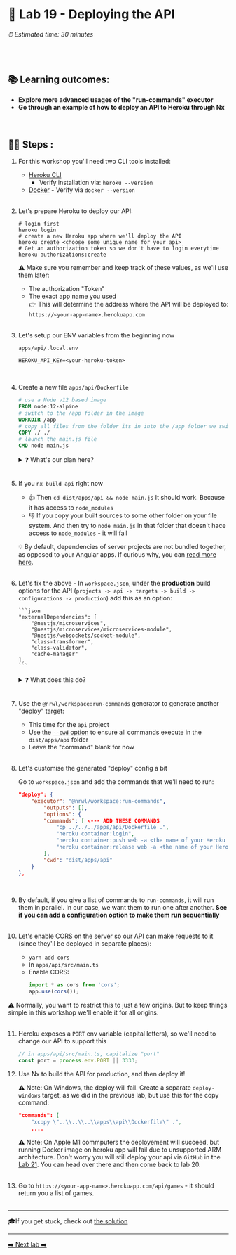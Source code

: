 # 🧲 Lab 19 - Deploying the API

###### ⏰ Estimated time: 30 minutes

<br />

## 📚 Learning outcomes:

- **Explore more advanced usages of the "run-commands" executor**
- **Go through an example of how to deploy an API to Heroku through Nx**
  <br /><br /><br />

## 🏋️‍♀️ Steps :

1.  For this workshop you'll need two CLI tools installed:

    - [Heroku CLI](https://devcenter.heroku.com/articles/heroku-cli#download-and-install)
      - Verify installation via: `heroku --version`
    - [Docker](https://www.docker.com/get-started) - Verify via `docker --version`
      <br /> <br />

2.  Let's prepare Heroku to deploy our API:

    ```shell
    # login first
    heroku login
    # create a new Heroku app where we'll deploy the API
    heroku create <choose some unique name for your api>
    # Get an authorization token so we don't have to login everytime
    heroku authorizations:create
    ```

    ⚠️ Make sure you remember and keep track of these values, as we'll use them later:

    - The authorization "Token"
    - The exact app name you used  
       👉 This will determine the address where the API will
      be deployed to: `https://<your-app-name>.herokuapp.com`
      <br /> <br />

3.  Let's setup our ENV variables from the beginning now

    `apps/api/.local.env`

    ```
    HEROKU_API_KEY=<your-heroku-token>
    ```

    <br />

4.  Create a new file `apps/api/Dockerfile`

    ```dockerfile
    # use a Node v12 based image
    FROM node:12-alpine
    # switch to the /app folder in the image
    WORKDIR /app
    # copy all files from the folder its in into the /app folder we switched to
    COPY ./ ./
    # launch the main.js file
    CMD node main.js
    ```

    <details>
    <summary>❓ What's our plan here?</summary>

    Heroku allows you to do container deployments.
    You define a Docker image that will run your server code.
    You then point the Heroku CLI to your image, and it will build it, deploy it, and run it at the remote address.

    So the plan is:

    - define a Docker image and have it sit idly in our app's source folder
    - when we want to deploy, we'll build our app to `dist/apps/api`
    - we'll then copy this image over to `dist/apps/api`
    - because it will be in the same folder as our built assets, it will copy all of them into the container via the `COPY ./ ./` instruction
    - and then run the server via `CMD node main.js`
    </details>
    <br />

5.  If you `nx build api` right now

    - 👍 Then `cd dist/apps/api && node main.js`
      It should work. Because it has access to `node_modules`
    - 👎 If you copy your built sources to some other folder on your file system.
      And then try to `node main.js` in that folder that doesn't hace access to `node_modules` - it will fail

    💡 By default, dependencies of server projects are not bundled together, as opposed to your Angular apps.
    If curious why, you can [read more here](https://github.com/nestjs/nest/issues/1706#issuecomment-579248915).
    <br /> <br />

6.  Let's fix the above - In `workspace.json`, under the **production** build options for the API (`projects -> api -> targets -> build -> configurations -> production`)
    add this as an option:

        ```json
        "externalDependencies": [
            "@nestjs/microservices",
            "@nestjs/microservices/microservices-module",
            "@nestjs/websockets/socket-module",
            "class-transformer",
            "class-validator",
            "cache-manager"
        ],
        ```

       <details>
       <summary>❓ What does this do?</summary>
       
       The above option tells webpack to bundle ALL the dependencies our API requires inside `main.js`, except the ones above (which fail the build if we tell webpack to include, because they're lazily loaded).
       Normally, it's not recommended to bundle any dependencies with your server bundles,
       but in this case it simplifies the deployment process.
       </details>
       <br />

7.  Use the `@nrwl/workspace:run-commands` generator to generate another "deploy" target:

    - This time for the `api` project
    - Use the [`--cwd` option](https://nx.dev/latest/angular/workspace/run-commands-executor#cwd)
      to ensure all commands execute in the `dist/apps/api` folder
    - Leave the "command" blank for now
      <br /> <br />

8.  Let's customise the generated "deploy" config a bit

    Go to `workspace.json` and add the commands that we'll need to run:

    ```json
    "deploy": {
        "executor": "@nrwl/workspace:run-commands",
            "outputs": [],
            "options": {
            "commands": [ <--- ADD THESE COMMANDS
                "cp ../../../apps/api/Dockerfile .",
                "heroku container:login",
                "heroku container:push web -a <the name of your Heroku App>",
                "heroku container:release web -a <the name of your Heroku App>"
            ],
            "cwd": "dist/apps/api"
        }
    },
    ```

    <br />

9.  By default, if you give a list of commands to `run-commands`, it will run them in parallel.
    In our case, we want them to run one after another.
    **See if you can add a configuration option to make them run sequentially**
    <br /> <br />

10. Let's enable CORS on the server so our API can make requests to it (since they'll be deployed in separate places):
    - `yarn add cors`
    - In `apps/api/src/main.ts`
    - Enable CORS:
      ```ts
      import * as cors from 'cors';
      app.use(cors());
      ```

⚠️ Normally, you want to restrict this to just a few origins. But to keep things simple in this workshop we'll enable it for all origins.
<br /> <br />

11. Heroku exposes a `PORT` env variable (capital letters), so we'll need to change our API to support this

    ```typescript
    // in apps/api/src/main.ts, capitalize "port"
    const port = process.env.PORT || 3333;
    ```

12. Use Nx to build the API for production, and then deploy it!

    ⚠️ Note: On Windows, the deploy will fail. Create a separate `deploy-windows` target, as we did in the previous lab, but use this for the copy command:

    ```json
    "commands": [
        "xcopy \"..\\..\\..\\apps\\api\\Dockerfile\" .",
        ....
    ```

    ⚠️ Note: On Apple M1 commputers the deployement will succeed, but running Docker image on heroku app will fail due to unsupported ARM architecture. Don't worry you will still deploy your api via `GitHub` in the [Lab 21](../lab21/LAB.md). You can head over there and then come back to lab 20.
    <br /> <br />

13. Go to `https://<your-app-name>.herokuapp.com/api/games` - it should return you a list of games.
    <br /> <br />

---

🎓If you get stuck, check out [the solution](SOLUTION.md)

---

[➡️ Next lab ➡️](../lab20/LAB.md)
